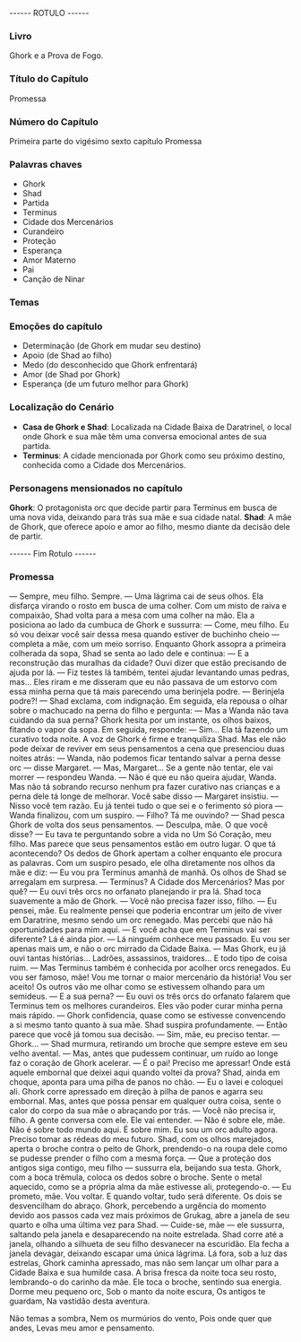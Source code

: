 ------ ROTULO ------

### Livro

Ghork e a Prova de Fogo.

### Título do Capítulo

Promessa

### Número do Capítulo

Primeira parte do vigésimo sexto capítulo Promessa

### Palavras chaves

- Ghork
- Shad
- Partida
- Terminus
- Cidade dos Mercenários
- Curandeiro
- Proteção
- Esperança
- Amor Materno
- Pai
- Canção de Ninar

### Temas

### Emoções do capítulo

- Determinação (de Ghork em mudar seu destino)
- Apoio (de Shad ao filho)
- Medo (do desconhecido que Ghork enfrentará)
- Amor (de Shad por Ghork)
- Esperança (de um futuro melhor para Ghork)

### Localização do Cenário

- **Casa de Ghork e Shad**: Localizada na Cidade Baixa de Daratrinel, o local onde Ghork e sua mãe têm uma conversa emocional antes de sua partida.
- **Terminus**: A cidade mencionada por Ghork como seu próximo destino, conhecida como a Cidade dos Mercenários.

### Personagens mensionados no capítulo

**Ghork**: O protagonista orc que decide partir para Terminus em busca de uma nova vida, deixando para trás sua mãe e sua cidade natal.
**Shad**: A mãe de Ghork, que oferece apoio e amor ao filho, mesmo diante da decisão dele de partir.

------ Fim Rotulo ------

### Promessa

— Sempre, meu filho. Sempre. — Uma lágrima cai de seus olhos. Ela disfarça virando o rosto em busca de uma colher.
Com um misto de raiva e compaixão, Shad volta para a mesa com uma colher na mão. Ela a posiciona ao lado da cumbuca de Ghork e sussurra:
— Come, meu filho. Eu só vou deixar você sair dessa mesa quando estiver de buchinho cheio — completa a mãe, com um meio sorriso.
Enquanto Ghork assopra a primeira colherada da sopa, Shad se senta ao lado dele e continua:
— E a reconstrução das muralhas da cidade? Ouvi dizer que estão precisando de ajuda por lá.
— Fiz testes lá também, tentei ajudar levantando umas pedras, mas... Eles riram e me disseram que eu não passava de um estorvo com essa minha perna que tá mais parecendo uma berinjela podre.
— Berinjela podre?! — Shad exclama, com indignação. 
Em seguida, ela repousa o olhar sobre o machucado na perna do filho e pergunta:
— Mas a Wanda não tava cuidando da sua perna?
Ghork hesita por um instante, os olhos baixos, fitando o vapor da sopa. Em seguida, responde:
— Sim... Ela  tá fazendo um curativo toda noite.
A voz de Ghork é firme e tranquiliza Shad. Mas ele não pode deixar de reviver em seus pensamentos a cena que presenciou duas noites atrás:
— Wanda, não podemos ficar tentando salvar a perna desse orc — disse Margaret.
— Mas, Margaret... Se a gente não tentar, ele vai morrer — respondeu Wanda.
— Não é que eu não queira ajudar, Wanda. Mas não tá sobrando recurso nenhum pra fazer curativo nas crianças e a perna dele tá longe de melhorar. Você sabe disso — Margaret insistiu.
— Nisso você tem razão. Eu já tentei tudo o que sei e o ferimento só piora — Wanda finalizou, com um suspiro.
— Filho? Tá me ouvindo? — Shad pesca Ghork de volta dos seus pensamentos.
— Desculpa, mãe. O que você disse?
— Eu tava te perguntando sobre a vida no Um Só Coração, meu filho. Mas parece que seus pensamentos estão em outro lugar. O que tá acontecendo?
Os dedos de Ghork apertam a colher enquanto ele procura as palavras. Com um suspiro pesado, ele olha diretamente nos olhos da mãe e diz:
— Eu vou pra Terminus amanhã de manhã.
Os olhos de Shad se arregalam em surpresa.
— Terminus? A Cidade dos Mercenários? Mas por quê?
— Eu ouvi três orcs no orfanato planejando ir pra lá.
Shad toca suavemente a mão de Ghork.
— Você não precisa fazer isso, filho.
— Eu pensei, mãe. Eu realmente pensei que poderia encontrar um jeito de viver em Daratrine, mesmo sendo um orc renegado. Mas percebi que não há oportunidades para mim aqui.
— E você acha que em Terminus vai ser diferente? Lá é ainda pior.
— Lá ninguém conhece meu passado. Eu vou ser apenas mais um, e não o orc mirrado da Cidade Baixa.
— Mas Ghork, eu já ouvi tantas histórias... Ladrões, assassinos, traidores... E todo tipo de coisa ruim.
— Mas Terminus também é conhecida por acolher orcs renegados. Eu vou ser famoso, mãe! Vou me tornar o maior mercenário da história! Vou ser aceito! Os outros vão me olhar como se estivessem olhando para um semideus.
— E a sua perna?
— Eu ouvi os três orcs do orfanato falarem que Terminus tem os melhores curandeiros. Eles vão poder curar minha perna mais rápido. — Ghork confidencia, quase como se estivesse convencendo a si mesmo tanto quanto à sua mãe.
Shad suspira profundamente.
— Então parece que você já tomou sua decisão.
— Sim, mãe, eu preciso tentar. 
— Ghork... — Shad murmura, retirando um broche que sempre esteve em seu velho avental.
— Mas, antes que pudessem continuar, um ruído ao longe faz o coração de Ghork acelerar.
— É o pai! Preciso me apressar! Onde está aquele embornal que deixei aqui quando voltei da prova?
Shad, ainda em choque, aponta para uma pilha de panos no chão.
— Eu o lavei e coloquei ali.
Ghork corre apressado em direção à pilha de panos e agarra seu embornal. Mas, antes que possa pensar em qualquer outra coisa, sente o calor do corpo da sua mãe o abraçando por trás.
— Você não precisa ir, filho. A gente conversa com ele. Ele vai entender.
— Não é sobre ele, mãe. Não é sobre todo mundo aqui. É sobre mim. Eu sou um orc adulto agora. Preciso tomar as rédeas do meu futuro.
Shad, com os olhos marejados, aperta o broche contra o peito de Ghork, prendendo-o na roupa dele como se pudesse prender o filho com a mesma força.
— Que a proteção dos antigos siga contigo, meu filho — sussurra ela, beijando sua testa.
Ghork, com a boca trêmula, coloca os dedos sobre o broche. Sente o metal aquecido, como se a própria alma da mãe estivesse ali, protegendo-o.
— Eu prometo, mãe. Vou voltar. E quando voltar, tudo será diferente.
Os dois se desvencilham do abraço. Ghork, percebendo a urgência do momento devido aos passos cada vez mais próximos de Grukag, abre a janela de seu quarto e olha uma última vez para Shad.
— Cuide-se, mãe — ele sussurra, saltando pela janela e desaparecendo na noite estrelada.
Shad corre até a janela, olhando a silhueta de seu filho desvanecer na escuridão. Ela fecha a janela devagar, deixando escapar uma única lágrima.
Lá fora, sob a luz das estrelas, Ghork caminha apressado, mas não sem lançar um olhar para a Cidade Baixa e sua humilde casa. A brisa fresca da noite toca seu rosto, lembrando-o do carinho da mãe. Ele toca o broche, sentindo sua energia.
Dorme meu pequeno orc,
Sob o manto da noite escura,
Os antigos te guardam,
Na vastidão desta aventura.

Não temas a sombra,
Nem os murmúrios do vento,
Pois onde quer que andes,
Levas meu amor e pensamento.